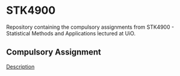 # STK4900
Repository containing the compulsory assignments from STK4900 - Statistical Methods and Applications lectured at UiO. 

## Compulsory Assignment 
[Description](https://www.uio.no/studier/emner/matnat/math/STK4900/v19/mandatory/oblig1_19.pdf)
